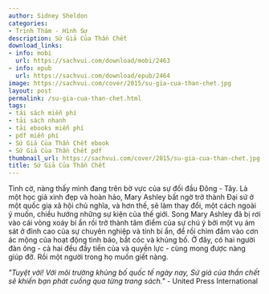 ```yaml
---
author: Sidney Sheldon
categories:
- Trinh Thám - Hình Sự
description: Sứ Giả Của Thần Chết
download_links:
- info: mobi
  url: https://sachvui.com/download/mobi/2463
- info: epub
  url: https://sachvui.com/download/epub/2464
image: https://sachvui.com/cover/2015/su-gia-cua-than-chet.jpg
layout: post
permalink: /su-gia-cua-than-chet.html
tags:
- tải sách miễn phí
- tải sách nhanh
- tải ebooks miễn phí
- pdf miễn phí
- Sứ Giả Của Thần Chết ebook
- Sứ Giả Của Thần Chết pdf
thumbnail_url: https://sachvui.com/cover/2015/su-gia-cua-than-chet.jpg
title: Sứ Giả Của Thần Chết
---
```


 <div class="item-desc text-justify"> <p>Tình cờ, nàng thấy mình đang trên bờ vực của sự đối đầu Đông - Tây. Là một học giả xinh đẹp và hoàn hảo, Mary Ashley bất ngờ trở thành Đại sứ ở một quốc gia xã hội chủ nghĩa, và hơn thế, sẽ làm thay đổi, một cách ngoài ý muốn, chiều hướng những sự kiện của thế giới. Song Mary Ashley đã bị rơi vào cái vòng xoáy bí ẩn rồi trở thành tâm điểm của sự chú ý bởi một vụ ám sát ở đỉnh cao của sự chuyên nghiệp và tính bí ẩn, để rồi chìm đắm vào cơn ác mộng của hoạt động tình báo, bắt cóc và khủng bố. Ở đây, có hai người đàn ông - cả hai đều đầy tiền của và quyền lực - cùng mong được nàng giúp đỡ. Rồi một người trong họ muốn giết nàng. </p><p><em>"Tuyệt vời! Với môi trường khủng bố quốc tế ngày nay, Sứ giả của thần chết sẽ khiến bạn phát cuồng qua từng trang sách." </em>- United Press International</p> </div>